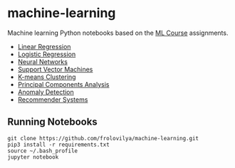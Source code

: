 # machine-learning

Machine learning Python notebooks based on the 
[ML Course](https://www.coursera.org/learn/machine-learning/home/welcome) assignments.

* [Linear Regression](./notebooks/Linear%20Regression.ipynb)
* [Logistic Regression](./notebooks/Logistic%20Regression.ipynb)
* [Neural Networks](./notebooks/Neural%20Networks.ipynb)
* [Support Vector Machines](./notebooks/Support%20Vector%20Machines.ipynb)
* [K-means Clustering](./notebooks/K-means%20Clustering.ipynb)
* [Principal Components Analysis](./notebooks/Principal%20Components%20Analysis.ipynb)
* [Anomaly Detection](./notebooks/Anomaly%20Detection.ipynb)
* [Recommender Systems](./notebooks/Recommender%20Systems.ipynb)

## Running Notebooks
```
git clone https://github.com/frolovilya/machine-learning.git
pip3 install -r requirements.txt
source ~/.bash_profile
jupyter notebook
```
